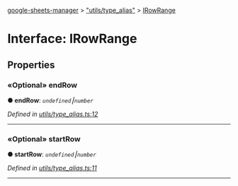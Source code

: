 [google-sheets-manager](../README.md) > ["utils/type_alias"](../modules/_utils_type_alias_.md) > [IRowRange](../interfaces/_utils_type_alias_.irowrange.md)



# Interface: IRowRange


## Properties
<a id="endrow"></a>

### «Optional» endRow

**●  endRow**:  *`undefined`⎮`number`* 

*Defined in [utils/type_alias.ts:12](https://github.com/AbdelrahmanRamadan/google-sheets-manager/blob/8df96f0/src/utils/type_alias.ts#L12)*





___

<a id="startrow"></a>

### «Optional» startRow

**●  startRow**:  *`undefined`⎮`number`* 

*Defined in [utils/type_alias.ts:11](https://github.com/AbdelrahmanRamadan/google-sheets-manager/blob/8df96f0/src/utils/type_alias.ts#L11)*





___


